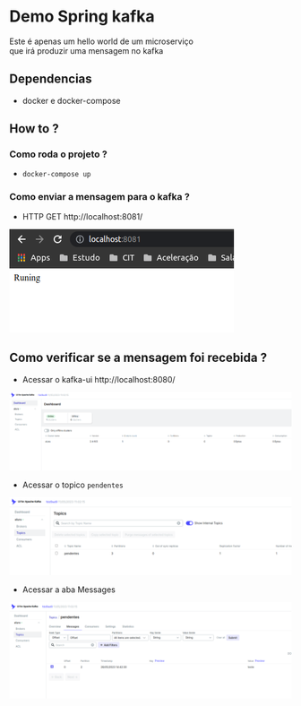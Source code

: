 # Demo Spring kafka


Este é apenas um hello world de um microserviço  
que irá produzir uma mensagem no kafka



## Dependencias
* docker e docker-compose

## How to ?

### Como roda o projeto ?
* ```docker-compose up```

### Como enviar a mensagem para o kafka ?
* HTTP GET http://localhost:8081/

![img_3.png](img_3.png)

## Como verificar se a mensagem foi recebida ?
* Acessar o kafka-ui http://localhost:8080/

![img.png](img.png)


* Acessar o topico ```pendentes```

![img_1.png](img_1.png)


* Acessar a aba Messages

![img_2.png](img_2.png)
